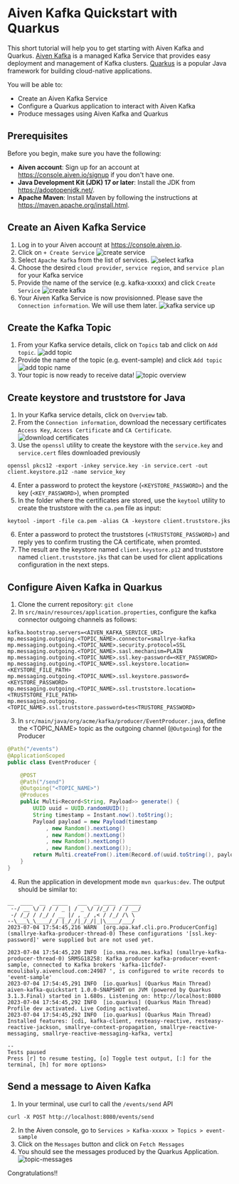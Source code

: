 # Aiven Kafka Quickstart with Quarkus

This short tutorial will help you to get starting with Aiven Kafka and Quarkus. [Aiven Kafka](https://docs.aiven.io/docs/products/kafka) is a managed Kafka Service that provides easy deployment and management of Kafka clusters. [Quarkus](https://quarkus.io/) is a popular Java framework for building cloud-native applications.

You will be able to:
- Create an Aiven Kafka Service
- Configure a Quarkus application to interact with Aiven Kafka
- Produce messages using Aiven Kafka and Quarkus

## Prerequisites

Before you begin, make sure you have the following:

- **Aiven account**: Sign up for an account at https://console.aiven.io/signup if you don't have one.
- **Java Development Kit (JDK) 17 or later**: Install the JDK from https://adoptopenjdk.net/.
- **Apache Maven**: Install Maven by following the instructions at https://maven.apache.org/install.html.

## Create an Aiven Kafka Service

1. Log in to your Aiven account at https://console.aiven.io. 
2. Click on `+ Create Service` 
![create service](images/add-service.png)
3. Select `Apache Kafka` from the list of services. 
![select kafka](images/select-kafka.png)
4. Choose the desired `cloud provider`, `service region`, and `service plan` for your Kafka service
5. Provide the name of the service (e.g. kafka-xxxxx) and click `Create Service`
![create kafka](images/create-kafka.png)
6. Your Aiven Kafka Service is now provisionned. Please save the `Connection information`. We will use them later.
![kafka service up](images/kafka-service-up.png)

## Create the Kafka Topic

1. From your Kafka service details, click on `Topics` tab and click on `Add topic`.
![add topic](images/add-topic.png)
2. Provide the name of the topic (e.g. event-sample) and click `Add topic`
![add topic name](images/add-topic-name.png)
3. Your topic is now ready to receive data!
![topic overview](images/topic-overview.png)

## Create keystore and truststore for Java

1. In your Kafka service details, click on `Overview` tab.
2. From the `Connection information`, download the necessary certificates `Access Key`, `Access Certificate` and `CA Certificate`.
![download certificates](images/download-certificates.png)
3. Use the `openssl` utility to create the keystore with the `service.key` and `service.cert` files downloaded previously
```
openssl pkcs12 -export -inkey service.key -in service.cert -out client.keystore.p12 -name service_key
```
4. Enter a password to protect the keystore (`<KEYSTORE_PASSWORD>`) and the key (`<KEY_PASSWORD>`), when prompted
5. In the folder where the certificates are stored, use the `keytool` utility to create the truststore with the `ca.pem` file as input:
```
keytool -import -file ca.pem -alias CA -keystore client.truststore.jks
```
6. Enter a password to protect the truststores (`<TRUSTSTORE_PASSWORD>`) and reply yes to confirm trusting the CA certificate, when promted.
7. The result are the keystore named `client.keystore.p12` and truststore named `client.truststore.jks` that can be used for client applications configuration in the next steps.

## Configure Aiven Kafka in Quarkus

1. Clone the current repository: `git clone`
2. In `src/main/resources/application.properties`, configure the kafka connector outgoing channels as follows:
```
kafka.bootstrap.servers=<AIVEN_KAFKA_SERVICE_URI>
mp.messaging.outgoing.<TOPIC_NAME>.connector=smallrye-kafka
mp.messaging.outgoing.<TOPIC_NAME>.security.protocol=SSL
mp.messaging.outgoing.<TOPIC_NAME>.sasl.mechanism=PLAIN
mp.messaging.outgoing.<TOPIC_NAME>.ssl.key-password=<KEY_PASSWORD>
mp.messaging.outgoing.<TOPIC_NAME>.ssl.keystore.location=<KEYSTORE_FILE_PATH>
mp.messaging.outgoing.<TOPIC_NAME>.ssl.keystore.password=<KEYSTORE_PASSWORD>
mp.messaging.outgoing.<TOPIC_NAME>.ssl.truststore.location=<TRUSTSTORE_FILE_PATH>
mp.messaging.outgoing.<TOPIC_NAME>.ssl.truststore.password=tes<TRUSTORE_PASSWORD>
```
3. In `src/main/java/org/acme/kafka/producer/EventProducer.java`, define the <TOPIC_NAME> topic as the outgoing channel (`@Outgoing`) for the Producer  
```java
@Path("/events")
@ApplicationScoped
public class EventProducer {

    @POST
    @Path("/send")
    @Outgoing("<TOPIC_NAME>")
    @Produces
    public Multi<Record<String, Payload>> generate() {
        UUID uuid = UUID.randomUUID();
        String timestamp = Instant.now().toString();
        Payload payload = new Payload(timestamp
            , new Random().nextLong()
            , new Random().nextLong()
            , new Random().nextLong()
            , new Random().nextLong());
        return Multi.createFrom().item(Record.of(uuid.toString(), payload));
    }
}
```
4. Run the application in development mode `mvn quarkus:dev`. The output should be similar to:
```log
__  ____  __  _____   ___  __ ____  ______
 --/ __ \/ / / / _ | / _ \/ //_/ / / / __/
 -/ /_/ / /_/ / __ |/ , _/ ,< / /_/ /\ \
--\___\_\____/_/ |_/_/|_/_/|_|\____/___/
2023-07-04 17:54:45,216 WARN  [org.apa.kaf.cli.pro.ProducerConfig] (smallrye-kafka-producer-thread-0) These configurations '[ssl.key-password]' were supplied but are not used yet.

2023-07-04 17:54:45,220 INFO  [io.sma.rea.mes.kafka] (smallrye-kafka-producer-thread-0) SRMSG18258: Kafka producer kafka-producer-event-sample, connected to Kafka brokers 'kafka-11cfde7-mcoulibaly.aivencloud.com:24987 ', is configured to write records to 'event-sample'
2023-07-04 17:54:45,291 INFO  [io.quarkus] (Quarkus Main Thread) aiven-kafka-quickstart 1.0.0-SNAPSHOT on JVM (powered by Quarkus 3.1.3.Final) started in 1.680s. Listening on: http://localhost:8080
2023-07-04 17:54:45,292 INFO  [io.quarkus] (Quarkus Main Thread) Profile dev activated. Live Coding activated.
2023-07-04 17:54:45,292 INFO  [io.quarkus] (Quarkus Main Thread) Installed features: [cdi, kafka-client, resteasy-reactive, resteasy-reactive-jackson, smallrye-context-propagation, smallrye-reactive-messaging, smallrye-reactive-messaging-kafka, vertx]

--
Tests paused
Press [r] to resume testing, [o] Toggle test output, [:] for the terminal, [h] for more options>
```

## Send a message to Aiven Kafka

1. In your terminal, use curl to call the `/events/send` API
```
curl -X POST http://localhost:8080/events/send
```
2. In the Aiven console, go to `Services > Kafka-xxxxx > Topics > event-sample`
3. Click on the `Messages` button and click on `Fetch Messages`
4. You should see the messages produced by the Quarkus Application.
![topic-messages](images/topic-messages.png)

Congratulations!! 